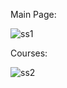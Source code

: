 Main Page:

![ss1](https://github.com/NavyaSrivas/College_Website/assets/138609096/f216d73e-9a16-4e5f-94b1-5e0c580c01c9)

Courses:

![ss2](https://github.com/NavyaSrivas/College_Website/assets/138609096/ed2467ec-7417-4832-8a9f-773047d6b214)

